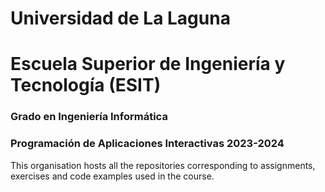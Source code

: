 <!--

**Here are some ideas to get you started:**
## Hi there 👋

🙋‍♀️ A short introduction - what is your organization all about?
🌈 Contribution guidelines - how can the community get involved?
👩‍💻 Useful resources - where can the community find your docs? Is there anything else the community should know?
🍿 Fun facts - what does your team eat for breakfast?
🧙 Remember, you can do mighty things with the power of [Markdown](https://docs.github.com/github/writing-on-github/getting-started-with-writing-and-formatting-on-github/basic-writing-and-formatting-syntax)
-->
# Universidad de La Laguna
# Escuela Superior de Ingeniería y Tecnología (ESIT)
### Grado en Ingeniería Informática
### Programación de Aplicaciones Interactivas 2023-2024

This organisation hosts all the repositories corresponding to assignments, exercises and code examples used in the course.

